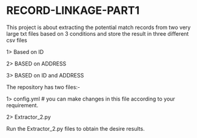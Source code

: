 # RECORD-LINKAGE-PART1
This project is about extracting the potential match records from two very large txt files based on 3 conditions and store the result in three different csv files

1> Based on ID 

2> BASED on ADDRESS

3> BASED on ID and ADDRESS

The repository has two files:-

1> config.yml # you can make changes in this file according to your requirement.

2> Extractor_2.py

Run the Extractor_2.py files to obtain the desire results.
